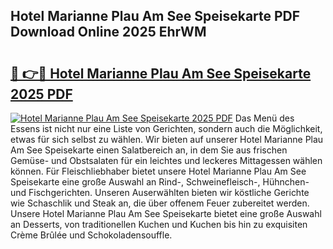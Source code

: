 ## Hotel Marianne Plau Am See Speisekarte PDF Download Online 2025 EhrWM

# <h2><a href="http://gc9g1wm.nevu.top/?p=Hotel+Marianne+Plau+Am+See+Speisekarte">🔗 👉🔴 Hotel Marianne Plau Am See Speisekarte 2025 PDF</a></h2>

[![Hotel Marianne Plau Am See Speisekarte 2025 PDF](https://i.imgur.com/dBaPXMq.png)](http://gc9g1wm.nevu.top/?p=Hotel+Marianne+Plau+Am+See+Speisekarte)
Das Menü des Essens ist nicht nur eine Liste von Gerichten, sondern auch die Möglichkeit, etwas für sich selbst zu wählen. Wir bieten auf unserer Hotel Marianne Plau Am See Speisekarte einen Salatbereich an, in dem Sie aus frischen Gemüse- und Obstsalaten für ein leichtes und leckeres Mittagessen wählen können. Für Fleischliebhaber bietet unsere Hotel Marianne Plau Am See Speisekarte eine große Auswahl an Rind-, Schweinefleisch-, Hühnchen- und Fischgerichten. Unseren Auserwählten bieten wir köstliche Gerichte wie Schaschlik und Steak an, die über offenem Feuer zubereitet werden. Unsere Hotel Marianne Plau Am See Speisekarte bietet eine große Auswahl an Desserts, von traditionellen Kuchen und Kuchen bis hin zu exquisiten Crème Brûlée und Schokoladensouffle.
